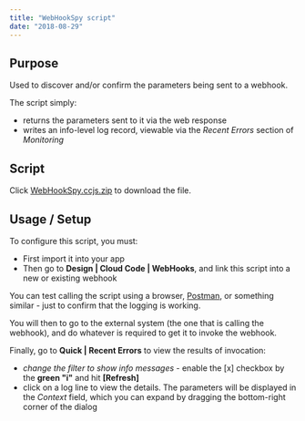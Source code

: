 ```yaml
---
title: "WebHookSpy script"
date: "2018-08-29"
---
```


## Purpose

Used to discover and/or confirm the parameters being sent to a webhook.

The script simply:

- returns the parameters sent to it via the web response
- writes an info-level log record, viewable via the _Recent Errors_ section of _Monitoring_

## Script

Click [WebHookSpy.ccjs.zip](script/WebHookSpy.ccjs.zip) to download the file.

## Usage / Setup

To configure this script, you must:

- First import it into your app
- Then go to **Design | Cloud Code | WebHooks**, and link this script into a new or existing webhook

You can test calling the script using a browser, [Postman](https://www.getpostman.com), or something similar - just to confirm that the logging is working.

You will then to go to the external system (the one that is calling the webhook), and do whatever is required to get it to invoke the webhook.

Finally, go to **Quick | Recent Errors** to view the results of invocation:

- _change the filter to show info messages_ - enable the [x] checkbox by the **green "i"** and hit **[Refresh]**
- click on a log line to view the details. The parameters will be displayed in the _Context_ field, which you can expand by dragging the bottom-right corner of the dialog

